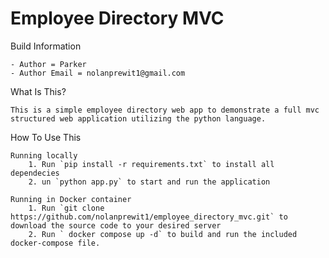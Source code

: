 # Employee Directory MVC

Build Information 

    - Author = Parker
    - Author Email = nolanprewit1@gmail.com


What Is This? 

    This is a simple employee directory web app to demonstrate a full mvc structured web application utilizing the python language.

How To Use This 

    Running locally    
        1. Run `pip install -r requirements.txt` to install all dependecies
        2. un `python app.py` to start and run the application

    Running in Docker container
        1. Run `git clone https://github.com/nolanprewit1/employee_directory_mvc.git` to download the source code to your desired server
        2. Run ` docker compose up -d` to build and run the included docker-compose file. 

